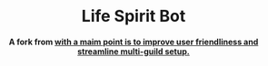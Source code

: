 <h1 align="center">
  <br>
  <br>
  Life Spirit Bot
  <br>
</h1>

<h4 align="center">A fork from <a href="https://github.com/Cog-Creators/Red-DiscordBot"Red Discord Bot</a> with a maim point is to improve user friendliness and streamline multi-guild setup.</h4>